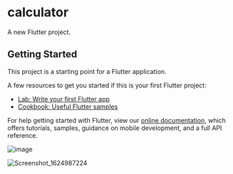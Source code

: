 # calculator

A new Flutter project.

## Getting Started

This project is a starting point for a Flutter application.

A few resources to get you started if this is your first Flutter project:

- [Lab: Write your first Flutter app](https://flutter.dev/docs/get-started/codelab)
- [Cookbook: Useful Flutter samples](https://flutter.dev/docs/cookbook)

For help getting started with Flutter, view our
[online documentation](https://flutter.dev/docs), which offers tutorials,
samples, guidance on mobile development, and a full API reference.



![image](https://user-images.githubusercontent.com/86127623/123840693-45eed300-d92c-11eb-8dd4-59fa4f3a453a.png)





![Screenshot_1624987224](https://user-images.githubusercontent.com/86127623/123840803-6d45a000-d92c-11eb-9523-dcbdc7400185.png)


